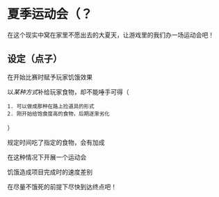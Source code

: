 # 夏季运动会（？

在这个现实中窝在家里不愿出去的大夏天，让游戏里的我们办一场运动会吧！

## 设定（点子）

在开始比赛时赋予玩家饥饿效果

以*某种方式*补给玩家食物，却不能唾手可得（

    1. 可以做成那种在路上捡道具的形式
    2. 刚开始给饱食度高的食物，后期逐渐劣化

）

规定时间吃了指定的食物，会有加成

在这种情况下开展一个运动会

饥饿造成项目完成时的速度差别

在尽量不饿死的前提下尽快到达终点吧！
